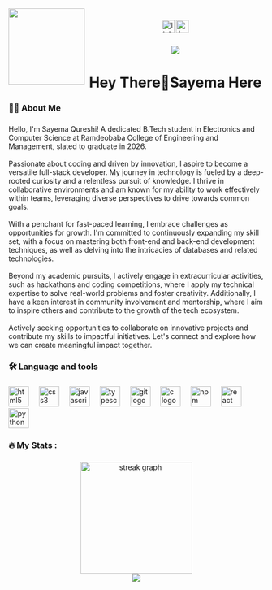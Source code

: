 <img align="left" height="150" src="https://www.natlpm.com/wp-content/themes/national-project-management/resources/assets/images/difference-bg.png"  />

###

<div align="center">
  <img src="https://img.shields.io/static/v1?message=LinkedIn&logo=linkedin&label=&color=0077B5&logoColor=white&labelColor=&style=for-the-badge" height="25" alt="linkedin logo"  />
  <img src="https://img.shields.io/static/v1?message=HackerRank&logo=hackerrank&label=&color=2EC866&logoColor=white&labelColor=&style=for-the-badge" height="25" alt="hackerrank logo"  />
</div>

###

<div align="center">
  <img src="https://visitor-badge.laobi.icu/badge?page_id=sayemaqureshi1122.sayemaqureshi1122&"  />
</div>

###

<h1 align="center">Hey There👋Sayema Here</h1>

###

<h3 align="left">👩‍💻  About Me</h3>

###

<p align="left">Hello, I'm Sayema Qureshi! A dedicated B.Tech student in Electronics and Computer Science at Ramdeobaba College of Engineering and Management, slated to graduate in 2026.<br><br>Passionate about coding and driven by innovation, I aspire to become a versatile full-stack developer. My journey in technology is fueled by a deep-rooted curiosity and a relentless pursuit of knowledge. I thrive in collaborative environments and am known for my ability to work effectively within teams, leveraging diverse perspectives to drive towards common goals.<br><br>With a penchant for fast-paced learning, I embrace challenges as opportunities for growth. I'm committed to continuously expanding my skill set, with a focus on mastering both front-end and back-end development techniques, as well as delving into the intricacies of databases and related technologies.<br><br>Beyond my academic pursuits, I actively engage in extracurricular activities, such as hackathons and coding competitions, where I apply my technical expertise to solve real-world problems and foster creativity. Additionally, I have a keen interest in community involvement and mentorship, where I aim to inspire others and contribute to the growth of the tech ecosystem.<br><br>Actively seeking opportunities to collaborate on innovative projects and contribute my skills to impactful initiatives. Let's connect and explore how we can create meaningful impact together.</p>

###

<h3 align="left">🛠 Language and tools</h3>

###

<div align="left">
  <img src="https://cdn.jsdelivr.net/gh/devicons/devicon/icons/html5/html5-original.svg" height="40" alt="html5 logo"  />
  <img width="12" />
  <img src="https://cdn.jsdelivr.net/gh/devicons/devicon/icons/css3/css3-original.svg" height="40" alt="css3 logo"  />
  <img width="12" />
  <img src="https://cdn.jsdelivr.net/gh/devicons/devicon/icons/javascript/javascript-original.svg" height="40" alt="javascript logo"  />
  <img width="12" />
  <img src="https://cdn.jsdelivr.net/gh/devicons/devicon/icons/typescript/typescript-original.svg" height="40" alt="typescript logo"  />
  <img width="12" />
  <img src="https://cdn.jsdelivr.net/gh/devicons/devicon/icons/git/git-original.svg" height="40" alt="git logo"  />
  <img width="12" />
  <img src="https://cdn.jsdelivr.net/gh/devicons/devicon/icons/c/c-original.svg" height="40" alt="c logo"  />
  <img width="12" />
  <img src="https://cdn.jsdelivr.net/gh/devicons/devicon/icons/npm/npm-original-wordmark.svg" height="40" alt="npm logo"  />
  <img width="12" />
  <img src="https://cdn.jsdelivr.net/gh/devicons/devicon/icons/react/react-original.svg" height="40" alt="react logo"  />
  <img width="12" />
  <img src="https://cdn.jsdelivr.net/gh/devicons/devicon/icons/python/python-original.svg" height="40" alt="python logo"  />
</div>

###

<h3 align="left">🔥   My Stats :</h3>

###

<div align="center">
  <img src="https://streak-stats.demolab.com?user=sayemaqureshi1122&locale=en&mode=daily&theme=dark&hide_border=false&border_radius=5&order=3" height="220" alt="streak graph"  />
</div>

<div align="center">
  <img src="https://profile-counter.glitch.me/sayemaqureshi1122/count.svg?"  />
</div>

